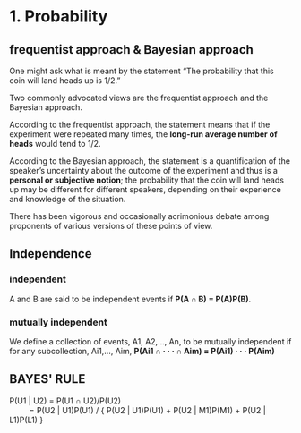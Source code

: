 # 1. Probability
## frequentist approach & Bayesian approach
One might ask what is meant by the statement “The probability that this coin will land heads up is 1/2.”

Two commonly advocated views are the frequentist approach and the Bayesian approach.

According to the frequentist approach, the statement means that if the experiment were repeated many times, the **long-run average number of heads** would tend to 1/2.

According to the Bayesian approach, the statement is a quantification of the speaker’s uncertainty about the outcome of the experiment and thus is a **personal or subjective notion**; the probability that the coin will land heads up may be different for different speakers, depending on their experience and knowledge of the situation.

There has been vigorous and occasionally acrimonious debate among proponents of various versions of these points of view.

## Independence
### independent
A and B are said to be independent events if **P(A ∩ B) = P(A)P(B)**.
### mutually independent
We define a collection of events, A1, A2,..., An, to be mutually independent if for any subcollection, Ai1,..., Aim, **P(Ai1 ∩ · · · ∩ Aim) = P(Ai1) · · · P(Aim)**

## BAYES' RULE
P(U1 | U2) = P(U1 ∩ U2)/P(U2)<br>
&nbsp;&nbsp;&nbsp;&nbsp;&nbsp;&nbsp;&nbsp;&nbsp;&nbsp;= P(U2 | U1)P(U1) / { P(U2 | U1)P(U1) + P(U2 | M1)P(M1) + P(U2 | L1)P(L1) }
